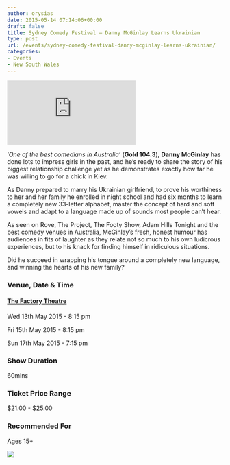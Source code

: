```yaml
---
author: orysias
date: 2015-05-14 07:14:06+00:00
draft: false
title: Sydney Comedy Festival – Danny McGinlay Learns Ukrainian
type: post
url: /events/sydney-comedy-festival-danny-mcginlay-learns-ukrainian/
categories:
- Events
- New South Wales
---
```


[![](http://www.sydneycomedyfest.com.au/php-thumb/phpThumb.php?src=/wp-content/plugins/dspl-inventory/images/danny_flag_hori_1414648320.jpg&w=720&h=360&zc=1)
](http://www.sydneycomedyfest.com.au/single-event?show_id=804)






‘_One of the best comedians in Australia’_ (**Gold 104.3**), **Danny McGinlay** has done lots to impress girls in the past, and he’s ready to share the story of his biggest relationship challenge yet as he demonstrates exactly how far he was willing to go for a chick in Kiev.

As Danny prepared to marry his Ukrainian girlfriend, to prove his worthiness to her and her family he enrolled in night school and had six months to learn a completely new 33-letter alphabet, master the concept of hard and soft vowels and adapt to a language made up of sounds most people can’t hear.

As seen on Rove, The Project, The Footy Show, Adam Hills Tonight and the best comedy venues in Australia, McGinlay’s fresh, honest humour has audiences in fits of laughter as they relate not so much to his own ludicrous experiences, but to his knack for finding himself in ridiculous situations.

Did he succeed in wrapping his tongue around a completely new language, and winning the hearts of his new family?





### Venue, Date & Time







#### [The Factory Theatre](http://www.sydneycomedyfest.com.au/venue-detail?v_id=2)


Wed 13th May 2015 - 8:15 pm

Fri 15th May 2015 - 8:15 pm

Sun 17th May 2015 - 7:15 pm












### Show Duration


60mins







### Ticket Price Range


$21.00 - $25.00







### Recommended For


Ages 15+










[![](http://www.sydneycomedyfest.com.au/wp-content/themes/scf/images/buy-tickets.jpg)
](http://premier.ticketek.com.au/shows/Show.aspx?sh=DANNYMCG15)
